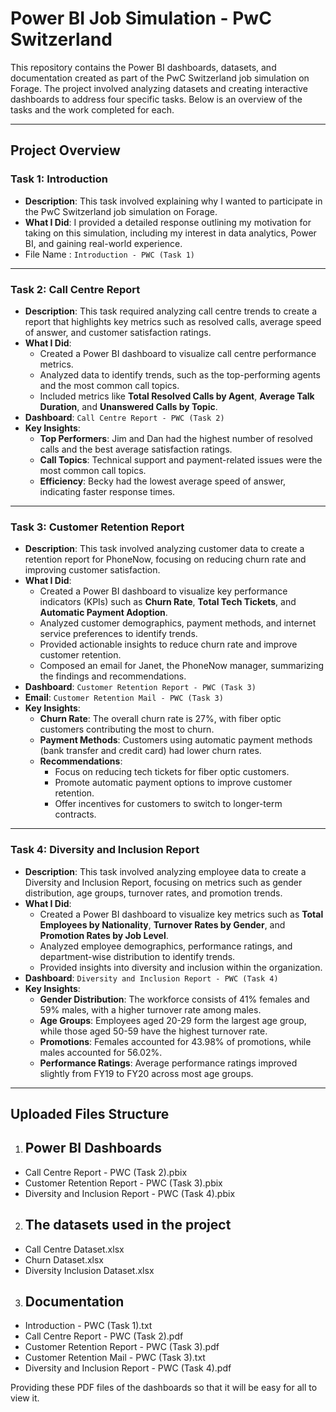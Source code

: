 
# Power BI Job Simulation - PwC Switzerland

This repository contains the Power BI dashboards, datasets, and documentation created as part of the PwC Switzerland job simulation on Forage. The project involved analyzing datasets and creating interactive dashboards to address four specific tasks. Below is an overview of the tasks and the work completed for each.

---

## Project Overview

### Task 1: Introduction
- **Description**: This task involved explaining why I wanted to participate in the PwC Switzerland job simulation on Forage.
- **What I Did**: I provided a detailed response outlining my motivation for taking on this simulation, including my interest in data analytics, Power BI, and gaining real-world experience.
- File Name : `Introduction - PWC (Task 1)`

---

### Task 2: Call Centre Report
- **Description**: This task required analyzing call centre trends to create a report that highlights key metrics such as resolved calls, average speed of answer, and customer satisfaction ratings.
- **What I Did**: 
  - Created a Power BI dashboard to visualize call centre performance metrics.
  - Analyzed data to identify trends, such as the top-performing agents and the most common call topics.
  - Included metrics like **Total Resolved Calls by Agent**, **Average Talk Duration**, and **Unanswered Calls by Topic**.
- **Dashboard**: `Call Centre Report - PWC (Task 2)`
- **Key Insights**:
  - **Top Performers**: Jim and Dan had the highest number of resolved calls and the best average satisfaction ratings.
  - **Call Topics**: Technical support and payment-related issues were the most common call topics.
  - **Efficiency**: Becky had the lowest average speed of answer, indicating faster response times.

---

### Task 3: Customer Retention Report
- **Description**: This task involved analyzing customer data to create a retention report for PhoneNow, focusing on reducing churn rate and improving customer satisfaction.
- **What I Did**:
  - Created a Power BI dashboard to visualize key performance indicators (KPIs) such as **Churn Rate**, **Total Tech Tickets**, and **Automatic Payment Adoption**.
  - Analyzed customer demographics, payment methods, and internet service preferences to identify trends.
  - Provided actionable insights to reduce churn rate and improve customer retention.
  - Composed an email for Janet, the PhoneNow manager, summarizing the findings and recommendations.
- **Dashboard**: `Customer Retention Report - PWC (Task 3)`
- **Email**: `Customer Retention Mail - PWC (Task 3)`
- **Key Insights**:
  - **Churn Rate**: The overall churn rate is 27%, with fiber optic customers contributing the most to churn.
  - **Payment Methods**: Customers using automatic payment methods (bank transfer and credit card) had lower churn rates.
  - **Recommendations**:
    - Focus on reducing tech tickets for fiber optic customers.
    - Promote automatic payment options to improve customer retention.
    - Offer incentives for customers to switch to longer-term contracts.

---

### Task 4: Diversity and Inclusion Report
- **Description**: This task involved analyzing employee data to create a Diversity and Inclusion Report, focusing on metrics such as gender distribution, age groups, turnover rates, and promotion trends.
- **What I Did**:
  - Created a Power BI dashboard to visualize key metrics such as **Total Employees by Nationality**, **Turnover Rates by Gender**, and **Promotion Rates by Job Level**.
  - Analyzed employee demographics, performance ratings, and department-wise distribution to identify trends.
  - Provided insights into diversity and inclusion within the organization.
- **Dashboard**: `Diversity and Inclusion Report - PWC (Task 4)`
- **Key Insights**:
  - **Gender Distribution**: The workforce consists of 41% females and 59% males, with a higher turnover rate among males.
  - **Age Groups**: Employees aged 20-29 form the largest age group, while those aged 50-59 have the highest turnover rate.
  - **Promotions**: Females accounted for 43.98% of promotions, while males accounted for 56.02%.
  - **Performance Ratings**: Average performance ratings improved slightly from FY19 to FY20 across most age groups.

---

## Uploaded Files Structure
1. ## Power BI Dashboards 
- Call Centre Report - PWC (Task 2).pbix
- Customer Retention Report - PWC (Task 3).pbix
- Diversity and Inclusion Report - PWC (Task 4).pbix

2. ## The datasets used in the project
- Call Centre Dataset.xlsx
- Churn Dataset.xlsx
- Diversity Inclusion Dataset.xlsx

3. ## Documentation
- Introduction - PWC (Task 1).txt
- Call Centre Report - PWC (Task 2).pdf
- Customer Retention Report - PWC (Task 3).pdf
- Customer Retention Mail - PWC (Task 3).txt
- Diversity and Inclusion Report - PWC (Task 4).pdf

Providing these PDF files of the dashboards so that it will be easy for all to view it.


